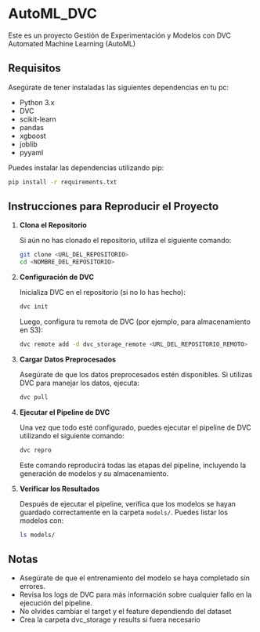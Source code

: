 # AutoML_DVC
Este es un proyecto Gestión de Experimentación y Modelos con DVC Automated Machine Learning (AutoML)

## Requisitos

Asegúrate de tener instaladas las siguientes dependencias en tu pc:

- Python 3.x
- DVC
- scikit-learn
- pandas
- xgboost
- joblib
- pyyaml

Puedes instalar las dependencias utilizando pip:

```bash
pip install -r requirements.txt
```

## Instrucciones para Reproducir el Proyecto

1. **Clona el Repositorio**

   Si aún no has clonado el repositorio, utiliza el siguiente comando:

   ```bash
   git clone <URL_DEL_REPOSITORIO>
   cd <NOMBRE_DEL_REPOSITORIO>
   ```

2. **Configuración de DVC**

   Inicializa DVC en el repositorio (si no lo has hecho):

   ```bash
   dvc init
   ```

   Luego, configura tu remota de DVC (por ejemplo, para almacenamiento en S3):

   ```bash
   dvc remote add -d dvc_storage_remote <URL_DEL_REPOSITORIO_REMOTO>
   ```

3. **Cargar Datos Preprocesados**

   Asegúrate de que los datos preprocesados estén disponibles. Si utilizas DVC para manejar los datos, ejecuta:

   ```bash
   dvc pull
   ```

4. **Ejecutar el Pipeline de DVC**

   Una vez que todo esté configurado, puedes ejecutar el pipeline de DVC utilizando el siguiente comando:

   ```bash
   dvc repro
   ```

   Este comando reproducirá todas las etapas del pipeline, incluyendo la generación de modelos y su almacenamiento.

5. **Verificar los Resultados**

   Después de ejecutar el pipeline, verifica que los modelos se hayan guardado correctamente en la carpeta `models/`. Puedes listar los modelos con:

   ```bash
   ls models/
   ```

## Notas

- Asegúrate de que el entrenamiento del modelo se haya completado sin errores.
- Revisa los logs de DVC para más información sobre cualquier fallo en la ejecución del pipeline.
- No olvides cambiar el target y el feature dependiendo del dataset
- Crea la carpeta dvc_storage y results si fuera necesario

